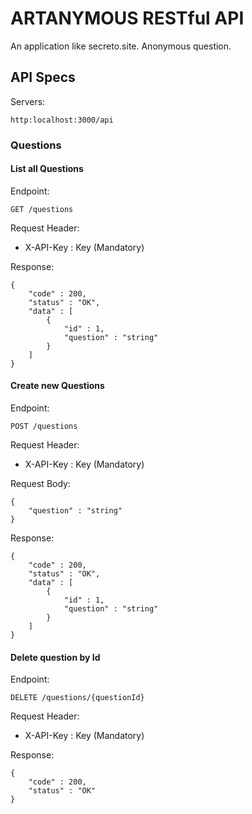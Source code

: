 # ARTANYMOUS RESTful API
An application like secreto.site. Anonymous question.
## API Specs
Servers:
```
http:localhost:3000/api
```

### Questions
#### List all Questions

Endpoint:
```
GET /questions
```

Request Header:
- X-API-Key : Key (Mandatory)

Response:
```
{
    "code" : 200,
    "status" : "OK",
    "data" : [
        {
            "id" : 1,
            "question" : "string"
        }
    ]
}
```

#### Create new Questions

Endpoint:
```
POST /questions
```

Request Header:
- X-API-Key : Key (Mandatory)

Request Body:
```
{
    "question" : "string"
}
```

Response:
```
{
    "code" : 200,
    "status" : "OK",
    "data" : [
        {
            "id" : 1,
            "question" : "string"
        }
    ]
}
```

#### Delete question by Id
Endpoint:
```
DELETE /questions/{questionId}
```

Request Header:
- X-API-Key : Key (Mandatory)

Response:
```
{
    "code" : 200,
    "status" : "OK"
}
```